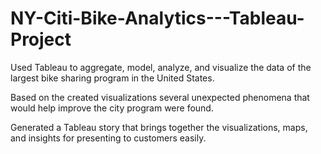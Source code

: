 # NY-Citi-Bike-Analytics---Tableau-Project

Used Tableau to aggregate, model, analyze, and visualize the data of the largest bike sharing program in the United States. 

Based on the created visualizations several unexpected phenomena that would help improve the city program were found. 

Generated a Tableau story that brings together the visualizations, maps, and insights for presenting to customers easily.

